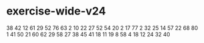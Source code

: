 # exercise-wide-v24
38
42
12
61
29
52
76
63
2
10
22
27
52
54
20
2
17
77
2
32
25
14
57
22
68
80
1
41
50
21
60
62
29
58
27
38
45
41
18
11
19
8
58
4
18
12
24
32
40
